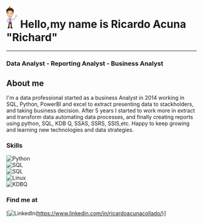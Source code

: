 # <img src="avatar.png" alt="drawing" width="30"/> Hello,my name is Ricardo Acuna "Richard"  
--------------------------------------------
### Data Analyst - Reporting Analyst - Business Analyst

## About me  
 I'm a data professional started as a business Analyst in 2014 working  in SQL, Python, PowerBI and excel to extract presenting data to stackholders, and taking business decision. After 5 years I started to work more in extract and  transform data  automating data processes, and finally creating reports using python, SQL, KDB Q, SSAS, SSRS, SSIS,etc. Happy to keep growing and learning new technologies and data strategies.
 
### Skills
![Python](https://img.shields.io/badge/Python-3776AB?style=for-the-badge&logo=python&logoColor=white)  
![SQL](https://img.shields.io/badge/SQL-4479A1?style=for-the-badge&logo=sql&logoColor=white&labelColor=red)  
![SQL](https://img.shields.io/badge/Microsoft_SQL_Server-CC2927?style=for-the-badge&logo=microsoft-sql-server&logoColor=white)  
![Linux](https://img.shields.io/badge/Linux-FCC624?style=for-the-badge&logo=linux&logoColor=black)  
![KDBQ](https://img.shields.io/badge/KDB%20-Q%2B-green)
### Find me at
[![LinkedIn](https://img.shields.io/badge/LinkedIn-Ricardo_Acuna-0077B5?style=for-the-badge&logo=linkedin&logoColor=white&labelColor=101010)(https://www.linkedin.com/in/ricardoacunacollado/)]
